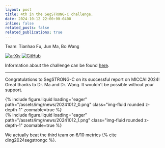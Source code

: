 ```yaml
---
layout: post
title: 4th in the SegSTRONG-C challenge.
date: 2024-10-12 22:00:00-0400
inline: false
related_posts: false
related_publications: true
---
```


Team: Tianhao Fu, Jun Ma, Bo Wang

[![arXiv](https://img.shields.io/badge/Preprint-b31b1b?style=for-the-badge&logo=arxiv)](https://arxiv.org/abs/2407.11906)
[![GitHub](https://img.shields.io/badge/Repo-060e1a?style=for-the-badge&logo=github)](https://github.com/ProjectNeura/SegSTRONGC)

Information about the challenge can be found [here](https://segstrongc.cs.jhu.edu).

---

Congratulations to SegSTRONG-C on its successful report on MICCAI 2024! Great thanks to Dr. Ma and Dr. Wang. It
wouldn't be possible without your support.

<div class="row mt-3">
    <div class="col-sm mt-3 mt-md-0">
        {% include figure.liquid loading="eager" path="/assets/img/news/20241012_0.png" class="img-fluid rounded z-depth-1" zoomable=true %}
    </div>
    <div class="col-sm mt-3 mt-md-0">
        {% include figure.liquid loading="eager" path="/assets/img/news/20241012_1.png" class="img-fluid rounded z-depth-1" zoomable=true %}
    </div>
</div>

We actually beat the third team on 6/10 metrics {% cite ding2024segstrongc %}.
